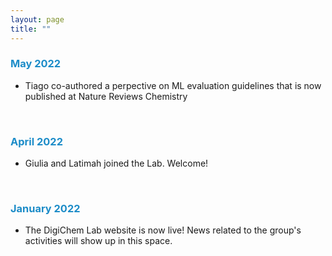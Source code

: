 ```yaml
---
layout: page
title: ""
---
```


### <span style = 'color:#1c8cc8'> **May 2022**</span>
- Tiago co-authored a perpective on ML evaluation guidelines that is now published at Nature Reviews Chemistry <br />
<br />

### <span style = 'color:#1c8cc8'> **April 2022**</span>
- Giulia and Latimah joined the Lab. Welcome! <br />
<br />

### <span style = 'color:#1c8cc8'> **January 2022**</span>
- The DigiChem Lab website is now live! News related to the group's activities will show up in this space. <br />

